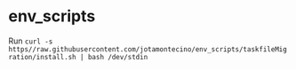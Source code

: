 # env_scripts

Run `curl -s https//raw.githubusercontent.com/jotamontecino/env_scripts/taskfileMigration/install.sh | bash /dev/stdin`
